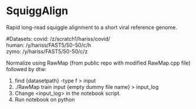 # SquiggAlign
Rapid long-read squiggle alignment to a short viral reference genome.

#Datasets:
covid: /z/scratch1/hariss/covid/  
human: /y/hariss/FAST5/50-50/c/h  
zymo: /y/hariss/FAST5/50-50/c/z  

Normalize using RawMap (from public repo with modified RawMap.cpp file) followed by dtw:

1. find {datasetpath} -type f > input
2. ./RawMap train input {empty dummy file name} > input_log
3. Change <input_log> in the notebook script.
4. Run notebook on python
